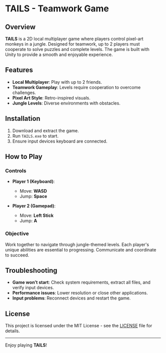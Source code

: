 # TAILS - Teamwork Game

## Overview
**TAILS** is a 2D local multiplayer game where players control pixel-art monkeys in a jungle. Designed for teamwork, up to 2 players must cooperate to solve puzzles and complete levels. The game is built with Unity to provide a smooth and enjoyable experience.

## Features
- **Local Multiplayer**: Play with up to 2 friends.
- **Teamwork Gameplay**: Levels require cooperation to overcome challenges.
- **Pixel Art Style**: Retro-inspired visuals.
- **Jungle Levels**: Diverse environments with obstacles.

## Installation
1. Download and extract the game.
2. Run `TAILS.exe` to start.
3. Ensure input devices keyboard are connected.

## How to Play
### Controls
- **Player 1 (Keyboard)**: 
  - Move: **WASD**
  - Jump: **Space**
  
- **Player 2 (Gamepad)**: 
  - Move: **Left Stick**
  - Jump: **A**

### Objective
Work together to navigate through jungle-themed levels. Each player's unique abilities are essential to progressing. Communicate and coordinate to succeed.

## Troubleshooting
- **Game won’t start**: Check system requirements, extract all files, and verify input devices.
- **Performance issues**: Lower resolution or close other applications.
- **Input problems**: Reconnect devices and restart the game.

## License
This project is licensed under the MIT License - see the [LICENSE](./LICENSE) file for details.

---

Enjoy playing **TAILS**!

